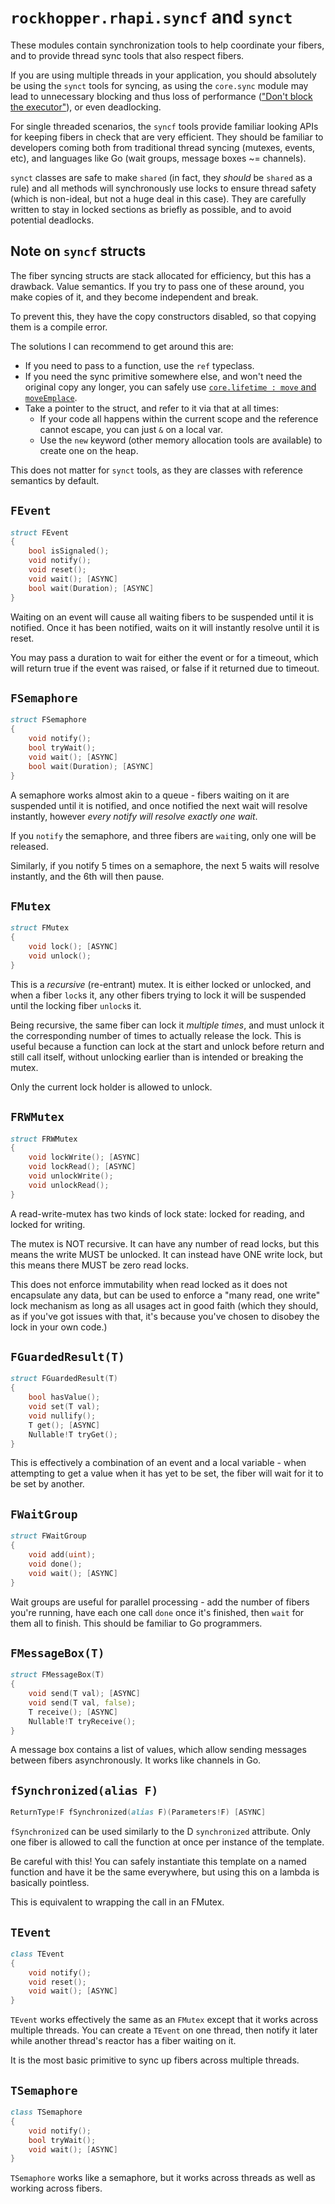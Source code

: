 # `rockhopper.rhapi.syncf` and `synct`

These modules contain synchronization tools to help coordinate your fibers, and to provide thread sync tools that also
respect fibers.

If you are using multiple threads in your application, you should absolutely be using the `synct` tools for syncing,
as using the `core.sync` module may lead to unnecessary blocking and thus loss of performance
(["Don't block the executor"](https://fasterthanli.me/articles/pin-and-suffering])), or even deadlocking.

For single threaded scenarios, the `syncf` tools provide familiar looking APIs for keeping fibers in check that are
very efficient.
They should be familiar to developers coming both from traditional thread syncing (mutexes, events, etc),
and languages like Go (wait groups, message boxes ~= channels).

`synct` classes are safe to make `shared` (in fact, they *should* be `shared` as a rule)
and all methods will synchronously use locks to ensure thread safety
(which is non-ideal, but not a huge deal in this case).
They are carefully written to stay in locked sections as briefly as possible, and to avoid potential deadlocks.

## Note on `syncf` structs

The fiber syncing structs are stack allocated for efficiency, but this has a drawback. Value semantics.
If you try to pass one of these around, you make copies of it, and they become independent and break.

To prevent this, they have the copy constructors disabled, so that copying them is a compile error.

The solutions I can recommend to get around this are:
 - If you need to pass to a function, use the `ref` typeclass.
 - If you need the sync primitive somewhere else, and won't need the original copy any longer, you can safely use
   [`core.lifetime : move` and `moveEmplace`](https://dlang.org/phobos/core_lifetime.html#.move).
 - Take a pointer to the struct, and refer to it via that at all times:
   * If your code all happens within the current scope and the reference cannot escape, you can just `&` on a local var.
	* Use the `new` keyword (other memory allocation tools are available) to create one on the heap.

This does not matter for `synct` tools, as they are classes with reference semantics by default.

## `FEvent`

```d
struct FEvent
{
	bool isSignaled();
	void notify();
	void reset();
	void wait(); [ASYNC]
	bool wait(Duration); [ASYNC]
}
```

Waiting on an event will cause all waiting fibers to be suspended until it is notified.
Once it has been notified, waits on it will instantly resolve until it is reset.

You may pass a duration to wait for either the event or for a timeout, which will return true if the event was raised,
or false if it returned due to timeout.

## `FSemaphore`

```d
struct FSemaphore
{
	void notify();
	bool tryWait();
	void wait(); [ASYNC]
	bool wait(Duration); [ASYNC]
}
```

A semaphore works almost akin to a queue - fibers waiting on it are suspended until it is notified, and once notified
the next wait will resolve instantly, however *every notify will resolve exactly one wait*.

If you `notify` the semaphore, and three fibers are `wait`ing, only one will be released.

Similarly, if you notify 5 times on a semaphore, the next 5 waits will resolve instantly, and the 6th will then pause.

## `FMutex`

```d
struct FMutex
{
	void lock(); [ASYNC]
	void unlock();
}
```

This is a *recursive* (re-entrant) mutex. It is either locked or unlocked, and when a fiber `lock`s it, any other fibers
trying to lock it will be suspended until the locking fiber `unlock`s it.

Being recursive, the same fiber can lock it *multiple times*, and must unlock it the corresponding number of times to
actually release the lock. This is useful because a function can lock at the start and unlock before return and still
call itself, without unlocking earlier than is intended or breaking the mutex.

Only the current lock holder is allowed to unlock.

## `FRWMutex`

```d
struct FRWMutex
{
	void lockWrite(); [ASYNC]
	void lockRead(); [ASYNC]
	void unlockWrite();
	void unlockRead();
}
```

A read-write-mutex has two kinds of lock state: locked for reading, and locked for writing.

The mutex is NOT recursive.
It can have any number of read locks, but this means the write MUST be unlocked.
It can instead have ONE write lock, but this means there MUST be zero read locks.

This does not enforce immutability when read locked as it does not encapsulate any data, but can be used to enforce a
"many read, one write" lock mechanism as long as all usages act in good faith (which they should, as if you've got
issues with that, it's because you've chosen to disobey the lock in your own code.)

## `FGuardedResult(T)`

```d
struct FGuardedResult(T)
{
	bool hasValue();
	void set(T val);
	void nullify();
	T get(); [ASYNC]
	Nullable!T tryGet();
}
```

This is effectively a combination of an event and a local variable - when attempting to get a value when it has yet to
be set, the fiber will wait for it to be set by another.

## `FWaitGroup`

```d
struct FWaitGroup
{
	void add(uint);
	void done();
	void wait(); [ASYNC]
}
```

Wait groups are useful for parallel processing - add the number of fibers you're running, have each one call `done` once
it's finished, then `wait` for them all to finish.
This should be familiar to Go programmers.

## `FMessageBox(T)`

```d
struct FMessageBox(T)
{
	void send(T val); [ASYNC]
	void send(T val, false);
	T receive(); [ASYNC]
	Nullable!T tryReceive();
}
```

A message box contains a list of values, which allow sending messages between fibers asynchronously.
It works like channels in Go.

## `fSynchronized(alias F)`

```d
ReturnType!F fSynchronized(alias F)(Parameters!F) [ASYNC]
```

`fSynchronized` can be used similarly to the D `synchronized` attribute. Only one fiber is allowed to call the function
at once per instance of the template.

Be careful with this! You can safely instantiate this template on a named function and have it be the same everywhere,
but using this on a lambda is basically pointless.

This is equivalent to wrapping the call in an FMutex.

## `TEvent`

```d
class TEvent
{
	void notify();
	void reset();
	void wait(); [ASYNC]
}
```

`TEvent` works effectively the same as an `FMutex` except that it works across multiple threads.
You can create a `TEvent` on one thread, then notify it later while another thread's reactor has a fiber waiting on it.

It is the most basic primitive to sync up fibers across multiple threads.

## `TSemaphore`

```d
class TSemaphore
{
	void notify();
	bool tryWait();
	void wait(); [ASYNC]
}
```

`TSemaphore` works like a semaphore, but it works across threads as well as working across fibers.
